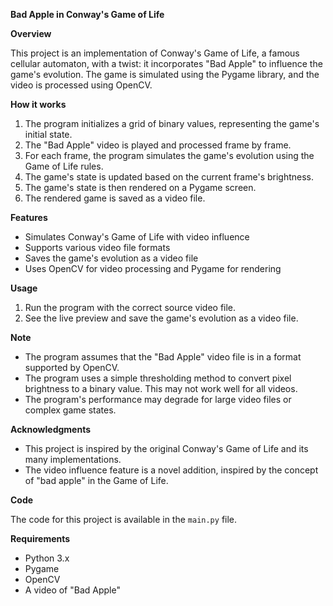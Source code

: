 **Bad Apple in Conway's Game of Life**

**Overview**

This project is an implementation of Conway's Game of Life, a famous cellular automaton, with a twist: it incorporates "Bad Apple" to influence the game's evolution. The game is simulated using the Pygame library, and the video is processed using OpenCV.

**How it works**

1. The program initializes a grid of binary values, representing the game's initial state.
2. The "Bad Apple" video is played and processed frame by frame.
3. For each frame, the program simulates the game's evolution using the Game of Life rules.
4. The game's state is updated based on the current frame's brightness.
5. The game's state is then rendered on a Pygame screen.
6. The rendered game is saved as a video file.

**Features**

* Simulates Conway's Game of Life with video influence
* Supports various video file formats
* Saves the game's evolution as a video file
* Uses OpenCV for video processing and Pygame for rendering

**Usage**

1. Run the program with the correct source video file.
2. See the live preview and save the game's evolution as a video file.

**Note**

* The program assumes that the "Bad Apple" video file is in a format supported by OpenCV.
* The program uses a simple thresholding method to convert pixel brightness to a binary value. This may not work well for all videos.
* The program's performance may degrade for large video files or complex game states.

**Acknowledgments**

* This project is inspired by the original Conway's Game of Life and its many implementations.
* The video influence feature is a novel addition, inspired by the concept of "bad apple" in the Game of Life.

**Code**

The code for this project is available in the `main.py` file.

**Requirements**

* Python 3.x
* Pygame
* OpenCV
* A video of "Bad Apple"